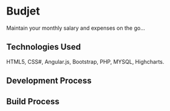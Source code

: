 # Budjet
Maintain your monthly salary and expenses on the go...

## Technologies Used
HTML5, CSS#, Angular.js, Bootstrap, PHP, MYSQL, Highcharts.

## Development Process

## Build Process
